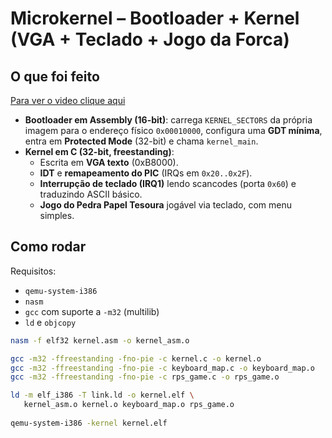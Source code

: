 # Microkernel – Bootloader + Kernel (VGA + Teclado + Jogo da Forca)

## O que foi feito
[Para ver o video clique aqui](video.mp4)

- **Bootloader em Assembly (16-bit)**: carrega `KERNEL_SECTORS` da própria imagem para o endereço físico `0x00010000`, configura uma **GDT mínima**, entra em **Protected Mode** (32-bit) e chama `kernel_main`.
- **Kernel em C (32-bit, freestanding)**:
  - Escrita em **VGA texto** (0xB8000).
  - **IDT** e **remapeamento do PIC** (IRQs em `0x20..0x2F`).
  - **Interrupção de teclado (IRQ1)** lendo scancodes (porta `0x60`) e traduzindo ASCII básico.
  - **Jogo do Pedra Papel Tesoura** jogável via teclado, com menu simples.

## Como rodar

Requisitos:
- `qemu-system-i386`
- `nasm`
- `gcc` com suporte a `-m32` (multilib)
- `ld` e `objcopy`

```bash
nasm -f elf32 kernel.asm -o kernel_asm.o

gcc -m32 -ffreestanding -fno-pie -c kernel.c -o kernel.o
gcc -m32 -ffreestanding -fno-pie -c keyboard_map.c -o keyboard_map.o
gcc -m32 -ffreestanding -fno-pie -c rps_game.c -o rps_game.o

ld -m elf_i386 -T link.ld -o kernel.elf \               
   kernel_asm.o kernel.o keyboard_map.o rps_game.o
   
qemu-system-i386 -kernel kernel.elf 
